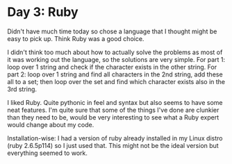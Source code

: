 # Day 3: Ruby

Didn't have much time today so chose a language that I thought might
be easy to pick up. Think Ruby was a good choice.

I didn't think too much about how to actually solve the problems as
most of it was working out the language, so the solutions are very
simple. For part 1: loop over 1 string and check if the character
exists in the other string. For part 2: loop over 1 string and find
all characters in the 2nd string, add these all to a set; then loop
over the set and find which character exists also in the 3rd string.

I liked Ruby. Quite pythonic in feel and syntax but also seems to have
some neat features. I'm quite sure that some of the things I've done
are clunkier than they need to be, would be very interesting to see
what a Ruby expert would change about my code.

Installation-wise: I had a version of ruby already installed in my
Linux distro (ruby 2.6.5p114) so I just used that. This might not be
the ideal version but everything seemed to work.
